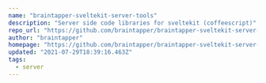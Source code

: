 ```yaml
---
name: "braintapper-sveltekit-server-tools"
description: "Server side code libraries for sveltekit (coffeescript)"
repo_url: "https://github.com/braintapper/braintapper-sveltekit-server-tools"
author: "braintapper"
homepage: "https://github.com/braintapper/braintapper-sveltekit-server-tools#readme"
updated: "2021-07-29T18:39:16.463Z"
tags: 
  - server
---
```

